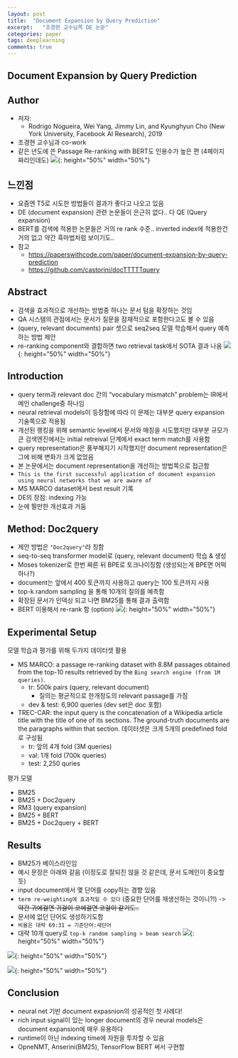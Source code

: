 ```yaml
---
layout: post
title:  "Document Expansion by Query Prediction"
excerpt:   "조경현 교수님쪽 DE 논문"
categories: paper
tags: deeplearning
comments: true
---
```



## Document Expansion by Query Prediction
## Author
- 저자:
    - Rodrigo Nogueira, Wei Yang, Jimmy Lin, and Kyunghyun Cho 
    (New York University, Facebook AI Research), 2019
- 조경현 교수님과 co-work
- 같은 년도에 쓴 Passage Re-ranking with BERT도 인용수가 높은 편 (4페이지 짜리인데도)
![](assets/img/2020-10-22-18-14-11.png){: height="50%" width="50%"} 


## 느낀점
- 요즘엔 T5로 시도한 방법들이 결과가 좋다고 나오고 있음
- DE (document expansion) 관련 논문들이 은근히 없다.. 다 QE (Query expansion)
- BERT를 검색에 적용한 논문들은 거의 re rank 수준.. inverted index에 적용한건 거의 없고 약간 흑마법처럼 보이기도..
- 참고
    - https://paperswithcode.com/paper/document-expansion-by-query-prediction
    - https://github.com/castorini/docTTTTTquery

## Abstract
- 검색을 효과적으로 개선하는 방법중 하나는 문서 텀을 확장하는 것임
- QA 시스템의 관점에서는 문서가 질문을 잠재적으로 포함한다고도 볼 수 있음
- (query, relevant documents) pair 셋으로 seq2seq 모델 학습해서 query 예측하는 방법 제안
- re-ranking component와 결합하면 two retrieval task에서 SOTA 결과 나옴
![](assets/img/2020-10-22-18-10-11.png){: height="50%" width="50%"} 


## Introduction
- query term과 relevant doc 간의 “vocabulary mismatch” problem는 IR에서 메인 challenge중 하나임
- neural retrieval models이 등장함에 따라 이 문제는 대부분 query expansion 기술쪽으로 적용됨
- 개선된 랭킹을 위해 semantic level에서 문서와 매칭을 시도했지만 대부분 규모가 큰 검색엔진에서는 initial retreival 단계에서 exact term match를 사용함
- query representation은 풍부해지기 시작했지만 document representation은 그에 비해 변화가 크게 없었음
- 본 논문에서는 document representation을 개선하는 방법쪽으로 접근함
- ```This is the first successful application of document expansion using neural networks that we are aware of```
- MS MARCO dataset에서 best result 기록
- DE의 장점: indexing 가능
- 눈에 띌만한 개선효과 거둠

## Method: Doc2query
- 제안 방법은 ```"Doc2query"```라 칭함
- seq-to-seq transformer model로 (query, relevant document) 학습 & 생성
- Moses tokenizer로 한번 짜른 뒤 BPE로 토크나이징함 (생성되는게 BPE면 어떡하나?)
- document는 앞에서 400 토큰까지 사용하고 query는 100 토큰까지 사용
- top-k random sampling 을 통해 10개의 질의를 예측함
- 확장된 문서가 인덱싱 되고 나면 BM25를 통해 결과 출력함
- BERT 이용해서 re-rank 함 (option)
![](assets/img/2020-10-22-18-10-11.png){: height="50%" width="50%"} 

## Experimental Setup
모델 학습과 평가를 위해 두가지 데이터셋 활용
- MS MARCO: a passage re-ranking dataset with 8.8M passages obtained from the top-10 results retrieved by the ```Bing search engine (from 1M queries)```.
    - tr: 500k pairs (query, relevant document)
        - 질의는 평균적으로 한개정도의 relevant passage를 가짐
    - dev & test: 6,900 queries (dev set은 doc 포함)
- TREC-CAR: the input query is the concatenation of a Wikipedia article title with the title of one of its sections. The ground-truth documents are the paragraphs within that section. 데이터셋은 크게 5개의 predefined fold로 구성됨
    - tr: 앞의 4개 fold (3M queries)
    - val: 1개 fold (700k queries)
    - test: 2,250 quries

평가 모델
- BM25
- BM25 + Doc2query
- RM3 (query expansion)
- BM25 + BERT
- BM25 + Doc2query + BERT

## Results
- BM25가 베이스라인임
- 예시 문장은 아래와 같음 (이정도로 잘되진 않을 것 같은데, 문서 도메인이 중요할 듯)
- input document에서 몇 단어를 copy하는 경향 있음
- ```term re-weighting에 효과적일 수 있다``` (중요한 단어를 재생산하는 것이니?!) -> ~~약간 귀에걸면 귀걸이 코에걸면 코걸이 같기도..~~
- 문서에 없던 단어도 생성하기도함
- ```비율은 대략 69:31 = 기존단어:새단어```
- 대략 10개 query로 ```top-k random sampling > beam search```
![](assets/img/2020-10-22-18-20-52.png){: height="50%" width="50%"} 

![](assets/img/2020-10-22-18-21-58.png){: height="50%" width="50%"} 

![](assets/img/2020-10-22-18-24-53.png){: height="50%" width="50%"} 

## Conclusion
- neural net 기반 document expasnion의 성공적인 첫 사례다!
- rich input signal이 있는 longer document의 경우 neural models은 document expansion에 매우 유용하다
- runtime이 아닌 indexing time에 자원을 투자할 수 있음
- OpneNMT, Anserini(BM25), TensorFlow BERT 써서 구현함
